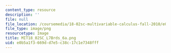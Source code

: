 ```yaml
---
content_type: resource
description: ''
file: null
file_location: /coursemedia/18-02sc-multivariable-calculus-fall-2010/e0b5a1f3669dd7e5c38c17c1e7348fff_MIT18_02SC_L7Brds_6a.png
file_type: image/png
resourcetype: Image
title: MIT18_02SC_L7Brds_6a.png
uid: e0b5a1f3-669d-d7e5-c38c-17c1e7348fff
---
```

